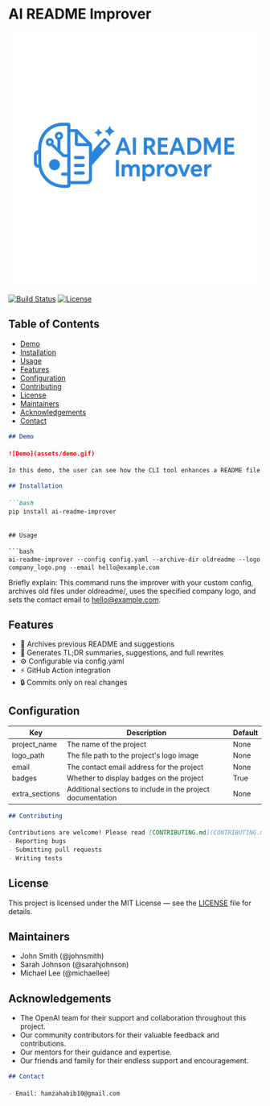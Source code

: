 # AI README Improver

![Logo](assets/logo.png)

[![Build Status](https://img.shields.io/github/actions/workflow/status/habib13352/ai-readme-improver/readme-improver.yml?branch=main)](https://github.com/habib13352/ai-readme-improver/actions) [![License](https://img.shields.io/badge/license-MIT-blue.svg)](LICENSE)

## Table of Contents

- [Demo](#demo)
- [Installation](#installation)
- [Usage](#usage)
- [Features](#features)
- [Configuration](#configuration)
- [Contributing](#contributing)
- [License](#license)
- [Maintainers](#maintainers)
- [Acknowledgements](#acknowledgements)
- [Contact](#contact)

```markdown
## Demo

![Demo](assets/demo.gif)

In this demo, the user can see how the CLI tool enhances a README file by automatically adding badges, a table of contents, and formatting the content for better readability.
```

```markdown
## Installation

```bash
pip install ai-readme-improver
```

```

## Usage

```bash
ai-readme-improver --config config.yaml --archive-dir oldreadme --logo company_logo.png --email hello@example.com
```

Briefly explain: This command runs the improver with your custom config, archives old files under oldreadme/, uses the specified company logo, and sets the contact email to hello@example.com.

## Features
- 📁 Archives previous README and suggestions
- 📝 Generates TL;DR summaries, suggestions, and full rewrites
- ⚙️ Configurable via config.yaml
- ⚡ GitHub Action integration
- 🔒 Commits only on real changes

## Configuration

| Key           | Description                                 | Default                  |
| ------------- | ------------------------------------------- | ------------------------ |
| project_name  | The name of the project                     | None                     |
| logo_path     | The file path to the project's logo image   | None                     |
| email         | The contact email address for the project   | None                     |
| badges        | Whether to display badges on the project    | True                     |
| extra_sections| Additional sections to include in the project documentation | None  |

```markdown
## Contributing

Contributions are welcome! Please read [CONTRIBUTING.md](CONTRIBUTING.md) for guidelines on:
- Reporting bugs
- Submitting pull requests
- Writing tests
```

## License

This project is licensed under the MIT License — see the [LICENSE](LICENSE) file for details.

## Maintainers
- John Smith (@johnsmith)
- Sarah Johnson (@sarahjohnson)
- Michael Lee (@michaellee)

## Acknowledgements

- The OpenAI team for their support and collaboration throughout this project.
- Our community contributors for their valuable feedback and contributions.
- Our mentors for their guidance and expertise.
- Our friends and family for their endless support and encouragement.

```markdown
## Contact

- Email: hamzahabib10@gmail.com
```